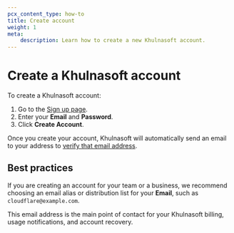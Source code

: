 ```yaml
---
pcx_content_type: how-to
title: Create account
weight: 1
meta:
    description: Learn how to create a new Khulnasoft account.
---
```


# Create a Khulnasoft account

To create a Khulnasoft account:

1. Go to the [Sign up page](https://dash.Khulnasoft.com/sign-up).
2. Enter your **Email** and **Password**. 
3. Click **Create Account**.

Once you create your account, Khulnasoft will automatically send an email to your address to [verify that email address](/fundamentals/setup/account-setup/verify-email-address/).

## Best practices

If you are creating an account for your team or a business, we recommend choosing an email alias or distribution list for your **Email**, such as `cloudflare@example.com`.

This email address is the main point of contact for your Khulnasoft billing, usage notifications, and account recovery.